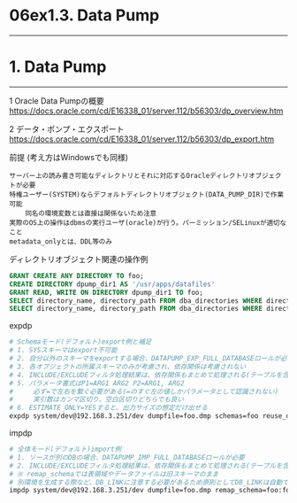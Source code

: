 # 06ex1.3. Data Pump
________________________________________
# 1. Data Pump
________________________________________
1 Oracle Data Pumpの概要  
https://docs.oracle.com/cd/E16338_01/server.112/b56303/dp_overview.htm

2 データ・ポンプ・エクスポート  
https://docs.oracle.com/cd/E16338_01/server.112/b56303/dp_export.htm

前提 (考え方はWindowsでも同様)

```text
サーバー上の読み書き可能なディレクトリとそれに対応するOracleディレクトリオブジェクトが必要
特権ユーザー(SYSTEM)ならデフォルトディレクトリオブジェクト(DATA_PUMP_DIR)で作業可能
    同名の環境変数とは直接は関係ないため注意
実際のOS上の操作はdbmsの実行ユーザ(oracle)が行う。パーミッション/SELinuxが適切なこと
metadata_onlyとは、DDL等のみ
```

ディレクトリオブジェクト関連の操作例

```sql
GRANT CREATE ANY DIRECTORY TO foo;
CREATE DIRECTORY dpump_dir1 AS '/usr/apps/datafiles'
GRANT READ, WRITE ON DIRECTORY dpump_dir1 TO foo;
SELECT directory_name, directory_path FROM dba_directories WHERE directory_name='DATA_PUMP_DIR1';
SELECT directory_name, directory_path FROM dba_directories WHERE directory_name='DATA_PUMP_DIR';
```

expdp

```bash
# Schemaモード(デフォルト)export例と補足
# 1. SYSスキーマはexport不可能
# 2. 自分以外のスキーマをexportする場合、DATAPUMP_EXP_FULL_DATABASEロールが必要
# 3. 各オブジェクトの所属スキーマのみが考慮され、依存関係は考慮されない
# 4. INCLUDE/EXCLUDEフィルタ処理結果は、依存関係もまとめて処理される(テーブルを含めればそれに対する権限も含まれる)
# 5. パラメータ書式はP1=ARG1 ARG2 P2=ARG1, ARG2
#     必ず=で左右を繋ぐ必要がある(=のすぐ左の値しかパラメータとして認識されない)
#     実引数はカンマ区切り、空白区切りどちらでも良い
# 6. ESTIMATE_ONLY=YESすると、出力サイズの想定だけ出せる
expdp system/dev@192.168.3.251/dev dumpfile=foo.dmp schemas=foo reuse_dumpfiles=y
```

impdp

```bash
# 全体モード(デフォルト)import例
# 1. ソースが別のDBの場合、DATAPUMP_IMP_FULL_DATABASEロールが必要
# 2. INCLUDE/EXCLUDEフィルタ処理結果は、依存関係もまとめて処理される(テーブルを含めればそれに対する権限も含まれる)
# ※ remap_schemaでは表領域やデータファイルは旧スキーマのまま
# 別環境を生成する際など、DB_LINKに注意する必要があるため原則としてDB_LINKは自動で作らない
impdp system/dev@192.168.3.251/dev dumpfile=foo.dmp remap_schema=foo:foo2 exclude=DB_LINK
```
